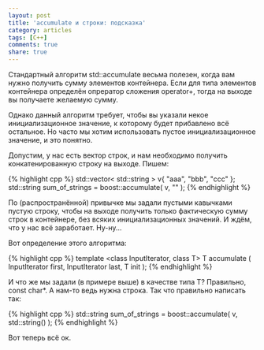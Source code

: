 ```yaml
---
layout: post
title: 'accumulate и строки: подсказка'
category: articles
tags: [C++]
comments: true
share: true
---
```


Стандартный алгоритм std::accumulate весьма полезен, когда вам нужно получить сумму элементов контейнера. Если для типа элементов контейнера определён опрератор сложения operator+, тогда на выходе вы получаете желаемую сумму.

Однако данный алгоритм требует, чтобы вы указали некое инициализационное значение, к которому будет прибавлено всё остальное. Но часто мы хотим использовать пустое инициализационное значение, и это понятно.

Допустим, у нас есть вектор строк, и нам необходимо получить конкатенированную строку на выходе. Пишем:

{% highlight cpp %}
std::vector< std::string > v{ "aaa", "bbb", "ccc" };
std::string sum_of_strings = boost::accumulate( v, "" );
{% endhighlight %}

По (распространённой) привычке мы задали пустыми кавычками пустую строку, чтобы на выходе получить только фактическую сумму строк в контейнере, без всяких инициализационных значений. И ждём, что у нас всё заработает. Ну-ну...

Вот определение этого алгоритма:

{% highlight cpp %}
template <class InputIterator, class T>
T accumulate ( InputIterator first, InputIterator last, T init );
{% endhighlight %}

И что же мы задали (в примере выше) в качестве типа T? Правильно, const char*. А нам-то ведь нужна строка. Так что правильно написать так:

{% highlight cpp %}
std::string sum_of_strings = boost::accumulate( v, std::string() );
{% endhighlight %}

Вот теперь всё ок.
